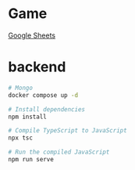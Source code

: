 # Game
[Google Sheets](https://docs.google.com/spreadsheets/d/1KxyG1NFunCMgIsFTx_xRbkm21_MNciRZpo4Cnk8m7t8/edit?gid=0#gid=0)

# backend
```bash
# Mongo
docker compose up -d

# Install dependencies
npm install

# Compile TypeScript to JavaScript
npx tsc

# Run the compiled JavaScript
npm run serve
